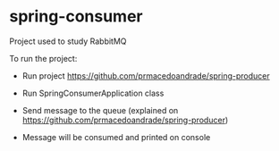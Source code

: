 # spring-consumer
Project used to study RabbitMQ

To run the project:

- Run project https://github.com/prmacedoandrade/spring-producer 

- Run SpringConsumerApplication class

- Send message to the queue (explained on https://github.com/prmacedoandrade/spring-producer)

- Message will be consumed and printed on console

